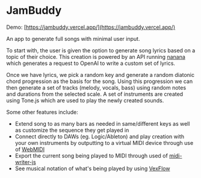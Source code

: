 # JamBuddy

Demo: [https://jambuddy.vercel.app/](https://jambuddy.vercel.app/)

An app to generate full songs with minimal user input.

To start with, the user is given the option to generate song lyrics based on a topic of their choice. This creation is powered by an API running [nanana](https://github.com/rhalas/nanana) which generates a request to OpenAI to write a custom set of lyrics.

Once we have lyrics, we pick a random key and generate a random diatonic chord progression as the basis for the song. Using this progression we can then generate a set of tracks (melody, vocals, bass) using random notes and durations from the selected scale. A set of instruments are created using Tone.js which are used to play the newly created sounds.

Some other features include:

- Extend song to as many bars as needed in same/different keys as well as customize the sequence they get played in
- Connect directly to DAWs (eg. Logic/Ableton) and play creation with your own instruments by outputting to a virtual MIDI device through use of [WebMIDI](https://webmidijs.org/)
- Export the current song being played to MIDI through used of [midi-writer-js](https://www.npmjs.com/package/midi-writer-js)
- See musical notation of what's being played by using [VexFlow](https://www.vexflow.com/)
